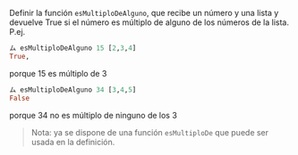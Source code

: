 Definir la función `esMultiploDeAlguno`, que recibe un número y una lista y devuelve True 
si el número es múltiplo de alguno de los números de la lista. P.ej. 

```haskell
ム esMultiploDeAlguno 15 [2,3,4] 
True, 
```
porque 15 es múltiplo de 3 

```haskell
ム esMultiploDeAlguno 34 [3,4,5] 
False 
```

porque 34 no es múltiplo de ninguno de los 3 

> Nota: ya se dispone de una función `esMultiploDe` que puede ser usada en la definición.